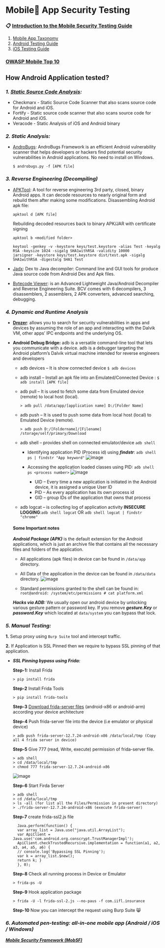 # Mobile📱 App Security Testing

### 📋 [Introduction to the Mobile Security Testing Guide](https://mobile-security.gitbook.io/mobile-security-testing-guide/overview/0x03-overview)
1. [Mobile App Taxonomy](https://mobile-security.gitbook.io/mobile-security-testing-guide/overview/0x04a-mobile-app-taxonomy)
2. [Android Testing Guide](https://mobile-security.gitbook.io/mobile-security-testing-guide/android-testing-guide/0x05a-platform-overview)
3. [iOS Testing Guide](https://mobile-security.gitbook.io/mobile-security-testing-guide/ios-testing-guide/0x06a-platform-overview)

### [OWASP Mobile Top 10](https://owasp.org/www-project-mobile-top-10/)

## How Android Application tested?
### ***1. [Static Source Code Analysis](https://owasp.org/www-community/Source_Code_Analysis_Tools):***
  - Checkmarx - Static Source Code Scanner that also scans source code for Android and iOS.
  - Fortify - Static source code scanner that also scans source code for Android and iOS.
  - Veracode - Static Analysis of iOS and Android binary

### ***2. Static Analysis:***
  - [AndroBugs](https://github.com/AndroBugs/AndroBugs_Framework): AndroBugs Framework is an efficient Android vulnerability scanner that helps developers or hackers find potential security vulnerabilities in Android applications. No need to install on Windows.
  
        $ androbugs.py -f [APK file] 
 
### ***3. Reverse Engineering (Decompiling)***
  - [APKTool](https://github.com/iBotPeaches/Apktool): A tool for reverse engineering 3rd party, closed, binary Android apps. It can decode resources to nearly original form and rebuild them after making some modifications.
    Disassembling Android apk file:
                  
        apktool d [APK file]
    
    Rebuilding decoded resources back to binary APK/JAR with certificate signing
	   
        apktool b <modified folder>
        
        keytool -genkey -v -keystore keys/test.keystore -alias Test -keyalg RSA -keysize 1024 -sigalg SHA1withRSA -validity 10000
        jarsigner -keystore keys/test.keystore dist/test.apk -sigalg SHA1withRSA -digestalg SHA1 Test
	
  - [Jadx](https://github.com/skylot/jadx): Dex to Java decompiler: Command line and GUI tools for produce Java source code from Android Dex and Apk files.
 
  - [Bytecode Viewer](https://github.com/Konloch/bytecode-viewer): is an Advanced Lightweight Java/Android Decompiler and Reverse Engineering Suite. BCV comes with 6 decompilers, 3 disassemblers, 2 assemblers, 2 APK converters, advanced searching, debugging.

        

### ***4. Dynamic and Runtime Analysis***
  - **[Drozer](https://github.com/FSecureLABS/drozer)**: allows you to search for security vulnerabilities in apps and devices by assuming the role of an app and interacting with the Dalvik VM, other apps’ IPC endpoints and the underlying OS.
  
  - **Android Debug Bridge:** adb is a versatile command-line tool that lets you communicate with a device. adb is a debugger targeting the Android platform’s Dalvik virtual machine intended for reverse engineers and developers
    - adb devices – It is show connected device ```$ adb devices ``` 
    - adb install – Install an apk file into an Emulated/Connected Device : ``` $ adb install [APK file] ```
    - adb pull – It is used to fetch some data from Emulated device (remote) to local host (local).
    	          
          > adb pull /data/app/[application name] D:/[Folder Name]
          
    - adb push – It is used to push some data from local host (local) to Emulated Device (remote).

          > adb push D:/[Foldername]/[Filename] /storage/self/primary/Download
          
    - adb shell – provides shell on connected emulator/device ``` adb shell ```
      - Identifying application PID (Process id) using ***findstr***: ``` adb shell ps | findstr "App keyword" ```
      ![image](https://user-images.githubusercontent.com/65315090/129099055-cf025f51-d1e6-4448-97d9-e7f7ec0c0bfe.png)

      - Accessing the application loaded classes using PID: ``` adb shell ps <process number> ```
      ![image](https://user-images.githubusercontent.com/65315090/129101117-12bbfea0-fb9b-4a41-87c4-c3be560f759e.png)
          - UID – Every time a new application is initiated in the Android device, it is assigned a unique User ID
          - PID – As every application has its own process id
          - GID – group IDs of the application that owns that process

    - adb logcat – is collecting log of application activity **INSECURE LOGGING**:``` adb shell logcat ``` OR ```adb shell logcat | findstr "chrome"```

    #### Some Important notes
    
     ***Android Package (APK)*** is the default extension for the Android applications, which is just an archive file that contains all the necessary files and folders of the application.
  
     - All applications (apk files) in device can be found in ``` /data/app ``` directory.
     - All Data of the application in the device can be found in ```/data/data``` directory.
     ![image](https://user-images.githubusercontent.com/65315090/129102121-b1419759-c37c-4fe5-addb-6b0fea291c7c.png)


     - Standard permissions granted to the shell can be found in: ``` root@android: /system/etc/permissions # cat platform.xml ```
 
 
     ***Hacks via ADB:*** We usually open our android device by unlocking various gesture pattern or password key.
      If you remove ***gesture.Key*** or ***password.Key*** which located at ```data/system``` you can bypass that lock.
 
### ***5. Manual Testing:***  
    
   **1.** Setup proxy using ``Burp Suite`` tool and intercept traffic.
 
   **2.** If Application is SSL Pinned then we require to bypass SSL pinning of that application.
 
   - ***SSL Pinning bypass using Frida:***
   
      **Step-1:** Install Frida

		 > pip install frida 
	
      **Step-2** Install Frida Tools

		 > pip install frida-tools

      **Step-3** [Download frida-server files](https://github.com/frida/frida/releases) (android-x86 or android-arm) according your device architecture
	      
      **Step-4** Push frida-server file into the device (i.e emulator or physical device)

		 > adb push frida-server-12.7.24-android-x86 /data/local/tmp (Copy all 4 frida server in device)

      **Step-5** Give 777 (read, Write, execute) permission of frida-server file.

		 > adb shell
		 > cd /data/local/tmp
		 > chmod 777 frida-server-12.7.24-android-x86

		![image](https://user-images.githubusercontent.com/65315090/130117146-04130cf7-b9ae-4db4-914e-f3967aec491c.png)

      **Step-6** Start Firda Server
     
		 > adb shell
		 > cd /data/local/tmp
		 > ls -all (for list all the Files/Permission in present directory)
		 > ./frida-server-12.7.24-android-x86 (execute frida-server)

      **Step-7** create frida-ssl2.js file
       
       ````
		 Java.perform(function() {
		 var array_list = Java.use("java.util.ArrayList");
		 var ApiClient = Java.use('com.android.org.conscrypt.TrustManagerImpl');
		 ApiClient.checkTrustedRecursive.implementation = function(a1, a2, a3, a4, a5, a6) {
		 // console.log('Bypassing SSL Pinning');
		 var k = array_list.$new();
		 return k; }
		 }, 0);
       ````
       
      **Step-8** Check all running process in Device or Emulator  
	
		 > frida-ps -U
       
      **Step-9** Hook application package 

		 > frida -U -l frida-ssl-2.js --no-paus -f com.iifl.insurance

      **Step-10** Now you can intercept the request using Burp Suite 😸

### ***6. Automated pen-testing: all-in-one mobile app (Android / iOS / Windows)*** 
  ***[Mobile Security Framework (MobSF)](https://mobsf.github.io/docs/#/)***
